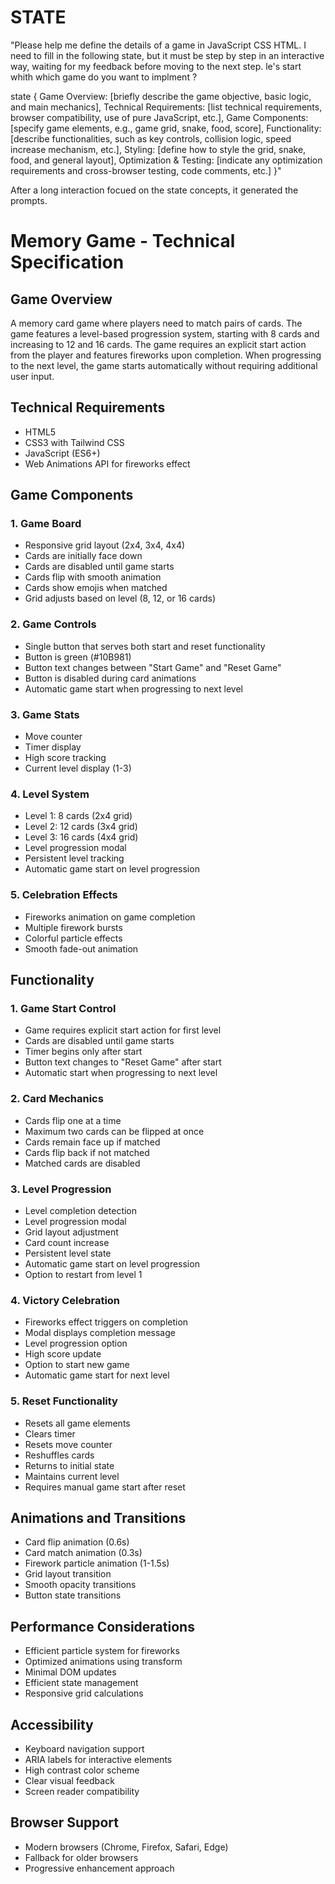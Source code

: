 # STATE

"Please help me define the details of a game in JavaScript CSS HTML. I need to fill in the following state, but it must be step by step in an interactive way, waiting for my feedback before moving to the next step. le's start whith which game do you want to implment ?

state {
  Game Overview: [briefly describe the game objective, basic logic, and main mechanics],
  Technical Requirements: [list technical requirements, browser compatibility, use of pure JavaScript, etc.],
  Game Components: [specify game elements, e.g., game grid, snake, food, score],
  Functionality: [describe functionalities, such as key controls, collision logic, speed increase mechanism, etc.],
  Styling: [define how to style the grid, snake, food, and general layout],
  Optimization & Testing: [indicate any optimization requirements and cross-browser testing, code comments, etc.]
}"

After a long interaction focued on the state concepts, it generated the prompts.


# Memory Game - Technical Specification

## Game Overview

A memory card game where players need to match pairs of cards. The game features a level-based progression system, starting with 8 cards and increasing to 12 and 16 cards. The game requires an explicit start action from the player and features fireworks upon completion. When progressing to the next level, the game starts automatically without requiring additional user input.

## Technical Requirements

- HTML5
- CSS3 with Tailwind CSS
- JavaScript (ES6+)
- Web Animations API for fireworks effect

## Game Components

### 1. Game Board

- Responsive grid layout (2x4, 3x4, 4x4)
- Cards are initially face down
- Cards are disabled until game starts
- Cards flip with smooth animation
- Cards show emojis when matched
- Grid adjusts based on level (8, 12, or 16 cards)

### 2. Game Controls

- Single button that serves both start and reset functionality
- Button is green (#10B981)
- Button text changes between "Start Game" and "Reset Game"
- Button is disabled during card animations
- Automatic game start when progressing to next level

### 3. Game Stats

- Move counter
- Timer display
- High score tracking
- Current level display (1-3)

### 4. Level System

- Level 1: 8 cards (2x4 grid)
- Level 2: 12 cards (3x4 grid)
- Level 3: 16 cards (4x4 grid)
- Level progression modal
- Persistent level tracking
- Automatic game start on level progression

### 5. Celebration Effects

- Fireworks animation on game completion
- Multiple firework bursts
- Colorful particle effects
- Smooth fade-out animation

## Functionality

### 1. Game Start Control

- Game requires explicit start action for first level
- Cards are disabled until game starts
- Timer begins only after start
- Button text changes to "Reset Game" after start
- Automatic start when progressing to next level

### 2. Card Mechanics

- Cards flip one at a time
- Maximum two cards can be flipped at once
- Cards remain face up if matched
- Cards flip back if not matched
- Matched cards are disabled

### 3. Level Progression

- Level completion detection
- Level progression modal
- Grid layout adjustment
- Card count increase
- Persistent level state
- Automatic game start on level progression
- Option to restart from level 1

### 4. Victory Celebration

- Fireworks effect triggers on completion
- Modal displays completion message
- Level progression option
- High score update
- Option to start new game
- Automatic game start for next level

### 5. Reset Functionality

- Resets all game elements
- Clears timer
- Resets move counter
- Reshuffles cards
- Returns to initial state
- Maintains current level
- Requires manual game start after reset

## Animations and Transitions

- Card flip animation (0.6s)
- Card match animation (0.3s)
- Firework particle animation (1-1.5s)
- Grid layout transition
- Smooth opacity transitions
- Button state transitions

## Performance Considerations

- Efficient particle system for fireworks
- Optimized animations using transform
- Minimal DOM updates
- Efficient state management
- Responsive grid calculations

## Accessibility

- Keyboard navigation support
- ARIA labels for interactive elements
- High contrast color scheme
- Clear visual feedback
- Screen reader compatibility

## Browser Support

- Modern browsers (Chrome, Firefox, Safari, Edge)
- Fallback for older browsers
- Progressive enhancement approach
